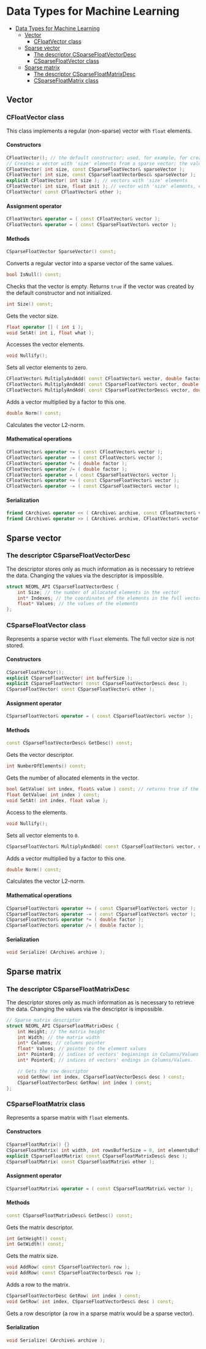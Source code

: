 # Data Types for Machine Learning

<!-- TOC -->

- [Data Types for Machine Learning](#data-types-for-machine-learning)
    - [Vector](#vector)
        - [CFloatVector class](#cfloatvector-class)
    - [Sparse vector](#sparse-vector)
        - [The descriptor CSparseFloatVectorDesc](#the-descriptor-csparsefloatvectordesc)
        - [CSparseFloatVector class](#csparsefloatvector-class)
    - [Sparse matrix](#sparse-matrix)
        - [The descriptor CSparseFloatMatrixDesc](#the-descriptor-csparsefloatmatrixdesc)
        - [CSparseFloatMatrix class](#csparsefloatmatrix-class)

<!-- /TOC -->

## Vector

### CFloatVector class

This class implements a regular (non-sparse) vector with `float` elements.

#### Constructors

```c++
CFloatVector(); // the default constructor; used, for example, for creating an object before serializing the values from archive
// Creates a vector with 'size' elements from a sparse vector; the values absent in the sparse vector are set to 0.
CFloatVector( int size, const CSparseFloatVector& sparseVector );
CFloatVector( int size, const CSparseFloatVectorDesc& sparseVector );
explicit CFloatVector( int size ); // vectors with 'size' elements
CFloatVector( int size, float init ); // vector with 'size' elements, each equal to 'init'
CFloatVector( const CFloatVector& other );
```

#### Assignment operator

```c++
CFloatVector& operator = ( const CFloatVector& vector );
CFloatVector& operator = ( const CSparseFloatVector& vector );
```

#### Methods

```c++
CSparseFloatVector SparseVector() const;
```

Converts a regular vector into a sparse vector of the same values.

```c++
bool IsNull() const;
```

Checks that the vector is empty. Returns `true` if the vector was created by the default constructor and not initialized.

```c++
int Size() const;
```

Gets the vector size.

```c++
float operator [] ( int i );
void SetAt( int i, float what );
```

Accesses the vector elements.

```c++
void Nullify();
```

Sets all vector elements to zero.

```c++
CFloatVector& MultiplyAndAdd( const CFloatVector& vector, double factor );
CFloatVector& MultiplyAndAdd( const CSparseFloatVector& vector, double factor );
CFloatVector& MultiplyAndAdd( const CSparseFloatVectorDesc& vector, double factor );
```

Adds a vector multiplied by a factor to this one.

```c++
double Norm() const;
```

Calculates the vector L2-norm.

#### Mathematical operations

```c++
CFloatVector& operator += ( const CFloatVector& vector );
CFloatVector& operator -= ( const CFloatVector& vector );
CFloatVector& operator *= ( double factor );
CFloatVector& operator /= ( double factor );
CFloatVector& operator = ( const CSparseFloatVector& vector );
CFloatVector& operator += ( const CSparseFloatVector& vector );
CFloatVector& operator -= ( const CSparseFloatVector& vector );
```

#### Serialization

```c++
friend CArchive& operator << ( CArchive& archive, const CFloatVector& vector );
friend CArchive& operator >> ( CArchive& archive, CFloatVector& vector );
```

## Sparse vector

### The descriptor CSparseFloatVectorDesc

The descriptor stores only as much information as is necessary to retrieve the data. Changing the values via the descriptor is impossible.

```c++
struct NEOML_API CSparseFloatVectorDesc {
	int Size; // the number of allocated elements in the vector
	int* Indexes; // the coordinates of the elements in the full vector
	float* Values; // the values of the elements
};
```

### CSparseFloatVector class

Represents a sparse vector with `float` elements. The full vector size is not stored.

#### Constructors

```c++
CSparseFloatVector();
explicit CSparseFloatVector( int bufferSize );
explicit CSparseFloatVector( const CSparseFloatVectorDesc& desc );
CSparseFloatVector( const CSparseFloatVector& other );
```

#### Assignment operator

```c++
CSparseFloatVector& operator = ( const CSparseFloatVector& vector );
```

#### Methods

```c++
const CSparseFloatVectorDesc& GetDesc() const;
```

Gets the vector descriptor.

```c++
int NumberOfElements() const;
```

Gets the number of allocated elements in the vector.

```c++
bool GetValue( int index, float& value ) const; // returns true if the `index` element is allocated
float GetValue( int index ) const;
void SetAt( int index, float value );
```

Access to the elements.

```c++
void Nullify();
```

Sets all vector elements to `0`.

```c++
CSparseFloatVector& MultiplyAndAdd( const CSparseFloatVector& vector, double factor );
```

Adds a vector multiplied by a factor to this one.

```c++
double Norm() const;
```

Calculates the vector L2-norm.

#### Mathematical operations

```c++
CSparseFloatVector& operator += ( const CSparseFloatVector& vector );
CSparseFloatVector& operator -= ( const CSparseFloatVector& vector );
CSparseFloatVector& operator *= ( double factor );
CSparseFloatVector& operator /= ( double factor );
```

#### Serialization

```c++
void Serialize( CArchive& archive );
```

## Sparse matrix

### The descriptor CSparseFloatMatrixDesc

The descriptor stores only as much information as is necessary to retrieve the data. Changing the values via the descriptor is impossible.

```c++
// Sparse matrix descriptor
struct NEOML_API CSparseFloatMatrixDesc {
	int Height; // the matrix height
	int Width; // the matrix width
	int* Columns; // columns pointer
	float* Values; // pointer to the element values
	int* PointerB; // indices of vectors' beginnings in Columns/Values.
	int* PointerE; // indices of vectors' endings in Columns/Values.

	// Gets the row descriptor
	void GetRow( int index, CSparseFloatVectorDesc& desc ) const;
	CSparseFloatVectorDesc GetRow( int index ) const;
};
```

### CSparseFloatMatrix class

Represents a sparse matrix with `float` elements.

#### Constructors

```c++
CSparseFloatMatrix() {}
CSparseFloatMatrix( int width, int rowsBufferSize = 0, int elementsBufferSize = 0 );
explicit CSparseFloatMatrix( const CSparseFloatMatrixDesc& desc );
CSparseFloatMatrix( const CSparseFloatMatrix& other );
```

#### Assignment operator

```c++
CSparseFloatMatrix& operator = ( const CSparseFloatMatrix& vector );
```

#### Methods

```c++
const CSparseFloatMatrixDesc& GetDesc() const;
```

Gets the matrix descriptor.

```c++
int GetHeight() const;
int GetWidth() const;
```

Gets the matrix size.

```c++
void AddRow( const CSparseFloatVector& row );
void AddRow( const CSparseFloatVectorDesc& row );
```

Adds a row to the matrix.

```c++
CSparseFloatVectorDesc GetRow( int index ) const;
void GetRow( int index, CSparseFloatVectorDesc& desc ) const;
```

Gets a row descriptor (a row in a sparse matrix would be a sparse vector).

#### Serialization

```c++
void Serialize( CArchive& archive );
```
